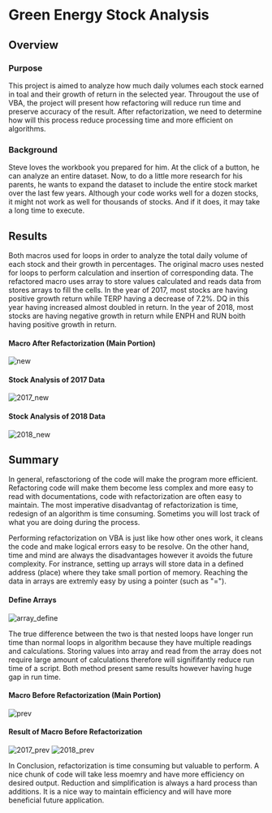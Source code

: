 # Green Energy Stock Analysis

## Overview
### Purpose
This project is aimed to analyze how much daily volumes each stock earned in toal and their growth of return in the selected year. Througout the use of VBA, the project will present how refactoring will reduce run time and preserve accuracy of the result. After refactorization, we need to determine how will this process reduce processing time and more efficient on algorithms.

### Background
Steve loves the workbook you prepared for him. At the click of a button, he can analyze an entire dataset. Now, to do a little more research for his parents, he wants to expand the dataset to include the entire stock market over the last few years. Although your code works well for a dozen stocks, it might not work as well for thousands of stocks. And if it does, it may take a long time to execute.

## Results
Both macros used for loops in order to analyze the total daily volume of each stock and their growth in percentages. The original macro uses nested for loops to perform calculation and insertion of corresponding data. The refactored macro uses array to store values calculated and reads data from stores arrays to fill the cells. In the year of 2017, most stocks are having positive growth return while TERP having a decrease of 7.2%. DQ in this year having increased almost doubled in return. In the year of 2018, most stocks are having negative growth in return while ENPH and RUN boith having positive growth in return.
<br>

#### Macro After Refactorization (Main Portion)
![new](https://github.com/WilliamBHW/UT-DATA-BOOT-CAMP/blob/main/Module2_Challenge%20(stocks-analysis)/Resources/Macro_New.png)
#### Stock Analysis of 2017 Data
![2017_new](https://github.com/WilliamBHW/UT-DATA-BOOT-CAMP/blob/main/Module2_Challenge%20(stocks-analysis)/Resources/VBA_Challenge_2017.png)
#### Stock Analysis of 2018 Data
![2018_new](https://github.com/WilliamBHW/UT-DATA-BOOT-CAMP/blob/main/Module2_Challenge%20(stocks-analysis)/Resources/VBA_Challenge_2018.png)

## Summary
In general, refasctoriong of the code will make the program more efficient. Refactoring code will make them become less complex and more easy to read with documentations, code with refactorization are often easy to maintain. The most imperative disadvantag of refactorization is time, redesign of an algorithm is time consuming. Sometims you will lost track of what you are doing during the process.
<br>

Performing refactorization on VBA is just like how other ones work, it cleans the code and make logical errors easy to be resolve. On the other hand, time and mind are always the disadvantages however it avoids the future complexity. For instrance, setting up arrays will store data in a defined address (place) where they take small portion of memory. Reaching the data in arrays are extremly easy by using a pointer (such as "=").

#### Define Arrays
![array_define](https://github.com/WilliamBHW/UT-DATA-BOOT-CAMP/blob/main/Module2_Challenge%20(stocks-analysis)/Resources/Array_SetUp.png)
<br>

The true difference between the two is that nested loops have longer run time than normal loops in algorithm because they have multiple readings and calculations. Storing values into array and read from the array does not require large amount of calculations therefore will signififantly reduce run time of a script. Both method present same results however having huge gap in run time.
#### Macro Before Refactorization (Main Portion)
![prev](https://github.com/WilliamBHW/UT-DATA-BOOT-CAMP/blob/main/Module2_Challenge%20(stocks-analysis)/Resources/Macro_Prev.png)
#### Result of Macro Before Refactorization
![2017_prev](https://github.com/WilliamBHW/UT-DATA-BOOT-CAMP/blob/main/Module2_Challenge%20(stocks-analysis)/Resources/2017_prev.png)
![2018_prev](https://github.com/WilliamBHW/UT-DATA-BOOT-CAMP/blob/main/Module2_Challenge%20(stocks-analysis)/Resources/2018_prev.png)
<br>

In Conclusion, refactorization is time consuming but valuable to perform. A nice chunk of code will take less moemry and have more efficiency on desired output. Reduction and simplification is always a hard process than additions. It is a nice way to maintain efficiency and will have more beneficial future application.
